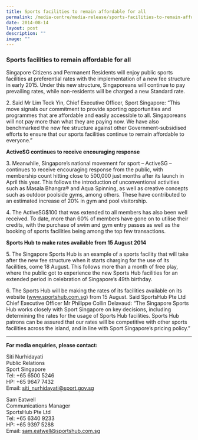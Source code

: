 ```yaml
---
title: Sports facilities to remain affordable for all
permalink: /media-centre/media-release/sports-facilities-to-remain-affordable-for-all/
date: 2014-08-14
layout: post
description: ""
image: ""
---
```

### **Sports facilities to remain affordable for all**

Singapore Citizens and Permanent Residents will enjoy public sports facilities at preferential rates with the implementation of a new fee structure in early 2015. Under this new structure, Singaporeans will continue to pay prevailing rates, while non-residents will be charged a new Standard rate.

2\. Said Mr Lim Teck Yin, Chief Executive Officer, Sport Singapore: “This move signals our commitment to provide sporting opportunities and programmes that are affordable and easily accessible to all. Singaporeans will not pay more than what they are paying now. We have also benchmarked the new fee structure against other Government-subsidised efforts to ensure that our sports facilities continue to remain affordable to everyone.”

**ActiveSG continues to receive encouraging response**

3\. Meanwhile, Singapore’s national movement for sport – ActiveSG – continues to receive encouraging response from the public, with membership count hitting close to 500,000 just months after its launch in April this year. This follows the introduction of unconventional activities such as Masala Bhangra® and Aqua Spinning, as well as creative concepts such as outdoor poolside gyms, among others. These have contributed to an estimated increase of 20% in gym and pool visitorship.

4\. The ActiveSG$100 that was extended to all members has also been well received. To date, more than 60% of members have gone on to utilise their credits, with the purchase of swim and gym entry passes as well as the booking of sports facilities being among the top few transactions.

**Sports Hub to make rates available from 15 August 2014**

5\. The Singapore Sports Hub is an example of a sports facility that will take after the new fee structure when it starts charging for the use of its facilities, come 18 August. This follows more than a month of free play, where the public got to experience the new Sports Hub facilities for an extended period in celebration of Singapore’s 49th birthday.

6\. The Sports Hub will be making the rates of its facilities available on its website (www.sportshub.com.sg) from 15 August. Said SportsHub Pte Ltd Chief Executive Officer Mr Philippe Collin Delavaud: “The Singapore Sports Hub works closely with Sport Singapore on key decisions, including determining the rates for the usage of Sports Hub facilities. Sports Hub patrons can be assured that our rates will be competitive with other sports facilities across the island, and in line with Sport Singapore’s pricing policy.”

---

**For media enquiries, please contact:**
<br>

Siti Nurhidayati<br>
Public Relations<br>
Sport Singapore<br>
Tel: +65 6500 5246<br>
HP: +65 9647 7432<br>
Email: [siti_nurhidayati@sport.gov.sg](mailto:siti_nurhidayati@sport.gov.sg)

Sam Eatwell<br>
Communications Manager<br>
SportsHub Pte Ltd<br>
Tel: +65 6340 9233<br>
HP: +65 9397 5288<br>
Email: [sam.eatwell@sportshub.com.sg](mailto:sam.eatwell@sportshub.com.sg)